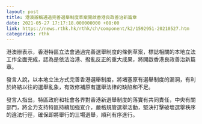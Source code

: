 ```yaml
---
layout: post
title: 港澳辦稱通過完善選舉制度草案開啟香港良政善治新篇章
date: 2021-05-27 17:17:18.000000000 +08:00
link: https://news.rthk.hk/rthk/ch/component/k2/1592951-20210527.htm
categories: rthk
---
```


港澳辦表示，香港特區立法會通過完善選舉制度的條例草案，標誌相關的本地立法工作全面完成，認為是依法治港、撥亂反正的重大成果，將開啟香港良政善治新篇章。

發言人說，以本地立法方式完善香港選舉制度，將堵塞原有選舉制度的漏洞，有利於終結以往的選舉亂象，有效修補原有選舉法律的缺陷和不足。

發言人指出，特區政府和社會各界對香港新選舉制度的落實有共同責任，中央有關部門，將全力支持特區持續加強宣介，嚴格規管選舉活動，堅決打擊破壞選舉秩序的違法行徑，確保即將舉行的三場選舉，順利有序進行。
